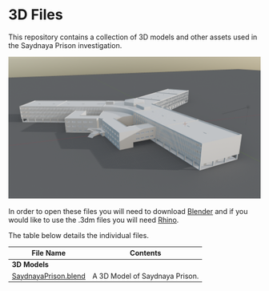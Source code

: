 # 3D Files

This repository contains a collection of 3D models and other assets used in the Saydnaya Prison investigation.

![Image of Prison](img/prison.png)

In order to open these files you will need to download [Blender](https://www.blender.org/download/) and if you would like to use the .3dm files you will need [Rhino](https://www.rhino3d.com/).

The table below details the individual files.

| File Name | Contents |
|---|---|
|**3D Models**|
| [SaydnayaPrison.blend](https://fa-public-assets.fra1.cdn.digitaloceanspaces.com/SaydnayaPrison/SaydnayaPrison.blend) | A 3D Model of Saydnaya Prison. |
